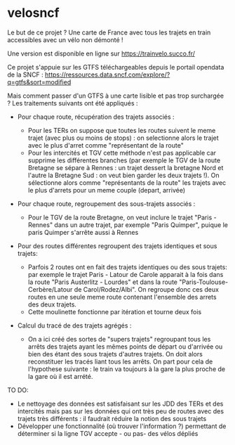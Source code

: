 # velosncf

Le but de ce projet ? Une carte de France avec tous les trajets en train accessibles avec un vélo non démonté !

Une version est disponible en ligne sur https://trainvelo.succo.fr/

Ce projet s'appuie sur les GTFS téléchargeables depuis le portail opendata de la SNCF :  https://ressources.data.sncf.com/explore/?q=gtfs&sort=modified

Mais comment passer d'un GTFS à une carte lisible et pas trop surchargée ? 
Les traitements suivants ont été appliqués : 

* Pour chaque route, récupération des trajets associés : 
    * Pour les TERs on suppose que toutes les routes suivent le meme trajet (avec plus ou moins de stops) : on selectionne alors le trajet avec le plus d'arret comme "représentant de la route"
    * Pour les intercités et TGV cette méthode n'est pas applicable car supprime les différentes branches (par exemple le TGV de la route Bretagne se sépare à Rennes : un trajet dessert la bretagne Nord et l'autre la Bretagne Sud : on veut bien garder les deux trajets !). On sélectionne alors comme "représentants de la route" les trajets avec le plus d'arrets pour un meme couple (depart, arrivée)


* Pour chaque route, regroupement des sous-trajets associés :
  * Pour le TGV de la route Bretagne, on veut inclure le trajet "Paris - Rennes" dans un autre trajet, par exemple "Paris Quimper", puique le paris Quimper s'arrête aussi à Rennes

* Pour des routes différentes regroupent des trajets identiques et sous trajets:
  * Parfois 2 routes ont en fait des trajets identiques ou des sous trajets: par exemple le trajet Paris - Latour de Carole apparait à la fois dans la route "Paris Austerlitz - Lourdes" et dans la route "Paris-Toulouse-Cerbère/Latour de Carol/Rodez/Albi". On regroupe donc ces deux routes en une seule meme route contenant l'ensemble des arrets des deux trajets. 
  * Cette moulinette fonctionne par itération et tourne deux fois
 
* Calcul du tracé de des trajets agrégés : 
  * On a ici créé des sortes de "supers trajets" regroupant tous les arrêts des trajets ayant les mêmes points de départ ou d'arrivée ou bien des étant des sous trajets d'autres trajets. On doit alors reconstituer les tracés liant tous les arrêts. On part pour cela de l'hypothese suivante :  le train va toujours à la gare la plus proche de la gare où il est arrété.

TO DO:
* Le nettoyage des données est satisfaisant sur les JDD des TERs et des intercités mais pas sur les données qui ont très peu de routes avec des trajets très différents : il faudrait réduire la notion des sous trajets 
* Développer une fonctionnalité (où trouver l'information ?) permettant de déterminer si la ligne TGV accepte - ou pas- des vélos dépliés 
